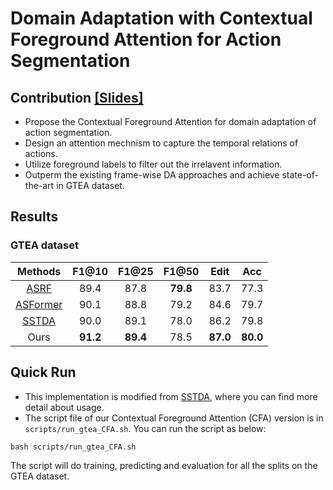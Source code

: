 # Domain Adaptation with Contextual Foreground Attention for Action Segmentation

## Contribution [[Slides]](https://github.com/r09921135/cfa/blob/master/(Slides)CFA.pdf)
* Propose the Contextual Foreground Attention for domain adaptation of action segmentation. 
* Design an attention mechnism to capture the temporal relations of actions.
* Utilize foreground labels to filter out the irrelavent information.
* Outperm the existing frame-wise DA approaches and achieve state-of-the-art in GTEA dataset.

## Results
### GTEA dataset
|    Methods   |  F1@10 | F1@25 |   F1@50  |   Edit  |  Acc |   
| :------------: | :--------: | :--------: | :--------: | :--------: | :--------: |
|    [ASRF](https://paperswithcode.com/paper/alleviating-over-segmentation-errors-by)   |   89.4   |    87.8    |   **79.8**   |   83.7  |   77.3  |
|    [ASFormer](https://paperswithcode.com/paper/asformer-transformer-for-action-segmentation)   |   90.1   |    88.8    |   79.2   |   84.6  |   79.7  |
|    [SSTDA](https://paperswithcode.com/paper/action-segmentation-with-joint-self)   |   90.0   |    89.1    |   78.0   |  86.2  |   79.8  |
|     Ours     |   **91.2**   |    **89.4**    |   78.5   |   **87.0**  |   **80.0**  |

## Quick Run
* This implementation is modified from [SSTDA](https://github.com/cmhungsteve/SSTDA), where you can find more detail about usage.
* The script file of our Contextual Foreground Attention (CFA) version is in `scripts/run_gtea_CFA.sh`. You can run the script as below:
```
bash scripts/run_gtea_CFA.sh
```
The script will do training, predicting and evaluation for all the splits on the GTEA dataset.
